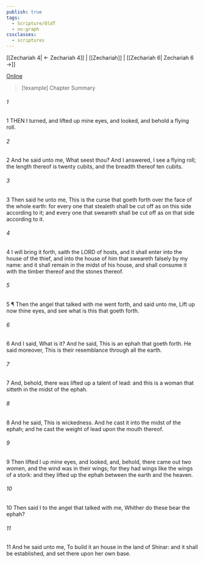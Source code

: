 ```yaml
---
publish: true
tags:
  - Scripture/OldT
  - no-graph
cssclasses:
  - scriptures
---
```

[[Zechariah 4| ← Zechariah 4]] | [[Zechariah]] | [[Zechariah 6| Zechariah 6 →]]

[Online](https://churchofjesuschrist.org/study/scriptures/ot/zech/5?lang=eng)

>[!example] Chapter Summary
>
###### 1
1 THEN I turned, and lifted up mine eyes, and looked, and behold a flying roll.
###### 2
2 And he said unto me, What seest thou?  And I answered, I see a flying roll; the length thereof is twenty cubits, and the breadth thereof ten cubits.
###### 3
3 Then said he unto me, This is the curse that goeth forth over the face of the whole earth: for every one that stealeth shall be cut off as on this side according to it; and every one that sweareth shall be cut off as on that side according to it.
###### 4
4 I will bring it forth, saith the LORD of hosts, and it shall enter into the house of the thief, and into the house of him that sweareth falsely by my name: and it shall remain in the midst of his house, and shall consume it with the timber thereof and the stones thereof.
###### 5
5 ¶ Then the angel that talked with me went forth, and said unto me, Lift up now thine eyes, and see what is this that goeth forth.
###### 6
6 And I said, What is it?  And he said, This is an ephah that goeth forth.  He said moreover, This is their resemblance through all the earth.
###### 7
7 And, behold, there was lifted up a talent of lead: and this is a woman that sitteth in the midst of the ephah.
###### 8
8 And he said, This is wickedness.  And he cast it into the midst of the ephah; and he cast the weight of lead upon the mouth thereof.
###### 9
9 Then lifted I up mine eyes, and looked, and, behold, there came out two women, and the wind was in their wings; for they had wings like the wings of a stork: and they lifted up the ephah between the earth and the heaven.
###### 10
10 Then said I to the angel that talked with me, Whither do these bear the ephah?
###### 11
11 And he said unto me, To build it an house in the land of Shinar: and it shall be established, and set there upon her own base.



